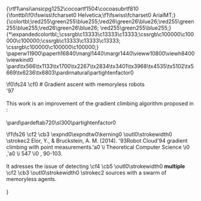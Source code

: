 {\rtf1\ansi\ansicpg1252\cocoartf1504\cocoasubrtf810
{\fonttbl\f0\fswiss\fcharset0 Helvetica;\f1\fswiss\fcharset0 ArialMT;}
{\colortbl;\red255\green255\blue255;\red26\green26\blue26;\red255\green255\blue255;\red26\green26\blue26;
\red255\green255\blue255;}
{\*\expandedcolortbl;;\cssrgb\c13333\c13333\c13333;\cssrgb\c100000\c100000\c100000;\cssrgb\c13333\c13333\c13333;
\cssrgb\c100000\c100000\c100000;}
\paperw11900\paperh16840\margl1440\margr1440\vieww10800\viewh8400\viewkind0
\pard\tx566\tx1133\tx1700\tx2267\tx2834\tx3401\tx3968\tx4535\tx5102\tx5669\tx6236\tx6803\pardirnatural\partightenfactor0

\f0\fs24 \cf0 # Gradient ascent with memoryless robots\
\'97\
\
This work is an improvement of the gradient climbing algorithm proposed in :\
\
\pard\pardeftab720\sl300\partightenfactor0

\f1\fs26 \cf2 \cb3 \expnd0\expndtw0\kerning0
\outl0\strokewidth0 \strokec2 Elor, Y., & Bruckstein, A. M. (2014). \'93Robot Cloud\'94 gradient climbing with point measurements.\'a0
\i Theoretical Computer Science
\i0 ,\'a0
\i 547
\i0 , 90-103.\
\
It adresses the issue of detecting \cf4 \cb5 \outl0\strokewidth0 **multiple** \cf2 \cb3 \outl0\strokewidth0 \strokec2  sources with a swarm of memoryless agents.\
\
}
